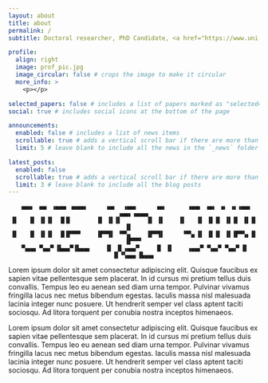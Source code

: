 ```yaml
---
layout: about
title: about
permalink: /
subtitle: Doctoral researcher, PhD Candidate, <a href="https://www.uni.lu/c2dh-en/" target="_blank">C<sup>2</sup>DH</a>.

profile:
  align: right
  image: prof_pic.jpg
  image_circular: false # crops the image to make it circular
  more_info: >
    <p></p>

selected_papers: false # includes a list of papers marked as "selected={true}"
social: true # includes social icons at the bottom of the page

announcements:
  enabled: false # includes a list of news items
  scrollable: true # adds a vertical scroll bar if there are more than 3 news items
  limit: 5 # leave blank to include all the news in the `_news` folder

latest_posts:
  enabled: false
  scrollable: true # adds a vertical scroll bar if there are more than 3 new posts items
  limit: 3 # leave blank to include all the blog posts
---
```

<div markdown="1" style="text-align: center;">

```text
 ▗▄▄▖ ▗▄▖ ▗▄▄▄ ▗▄▄▄▖     ▗▄▖  ▗▄▄▖     ▗▄▖      ▗▄▄▖ ▗▄▖ ▗▖ ▗▖▗▄▄▖  ▗▄▄▖▗▄▄▄▖
▐▌   ▐▌ ▐▌▐▌  █▐▌       ▐▌ ▐▌▐▌       ▐▌ ▐▌    ▐▌   ▐▌ ▐▌▐▌ ▐▌▐▌ ▐▌▐▌   ▐▌   
▐▌   ▐▌ ▐▌▐▌  █▐▛▀▀▘    ▐▛▀▜▌ ▝▀▚▖    ▐▛▀▜▌     ▝▀▚▖▐▌ ▐▌▐▌ ▐▌▐▛▀▚▖▐▌   ▐▛▀▀▘
▝▚▄▄▖▝▚▄▞▘▐▙▄▄▀▐▙▄▄▖    ▐▌ ▐▌▗▄▄▞▘    ▐▌ ▐▌    ▗▄▄▞▘▝▚▄▞▘▝▚▄▞▘▐▌ ▐▌▝▚▄▄▖▐▙▄▄▖
```
</div>

Lorem ipsum dolor sit amet consectetur adipiscing elit. Quisque faucibus ex sapien vitae pellentesque sem placerat. In id cursus mi pretium tellus duis convallis. Tempus leo eu aenean sed diam urna tempor. Pulvinar vivamus fringilla lacus nec metus bibendum egestas. Iaculis massa nisl malesuada lacinia integer nunc posuere. Ut hendrerit semper vel class aptent taciti sociosqu. Ad litora torquent per conubia nostra inceptos himenaeos.

Lorem ipsum dolor sit amet consectetur adipiscing elit. Quisque faucibus ex sapien vitae pellentesque sem placerat. In id cursus mi pretium tellus duis convallis. Tempus leo eu aenean sed diam urna tempor. Pulvinar vivamus fringilla lacus nec metus bibendum egestas. Iaculis massa nisl malesuada lacinia integer nunc posuere. Ut hendrerit semper vel class aptent taciti sociosqu. Ad litora torquent per conubia nostra inceptos himenaeos.